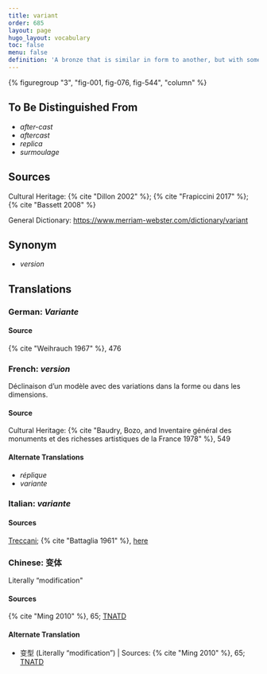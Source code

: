 ```yaml
---
title: variant
order: 685
layout: page
hugo_layout: vocabulary
toc: false
menu: false
definition: 'A bronze that is similar in form to another, but with some differences due to one having been cast from an altered or adapted wax model, or from an entirely new model. Artists can make variants of their own work, for example, by adjusting the positions of limbs between casts, or variants may be the result of others imitating the artist’s work.'
---
```


{% figuregroup "3", "fig-001, fig-076, fig-544", "column" %}

## To Be Distinguished From

- *after-cast*
- *aftercast*
- *replica*
- *surmoulage*

## Sources

Cultural Heritage: {% cite "Dillon 2002" %}; {% cite "Frapiccini 2017" %}; {% cite "Bassett 2008" %}

General Dictionary: <https://www.merriam-webster.com/dictionary/variant>

## Synonym

- *version*

## Translations

<div class="accordion">

### **German**: *Variante*

#### Source

{% cite "Weihrauch 1967" %}, 476

### **French**: *version*

Déclinaison d’un modèle avec des variations dans la forme ou dans les dimensions.

#### Source

Cultural Heritage: {% cite "Baudry, Bozo, and Inventaire général des monuments et des richesses artistiques de la France 1978" %}, 549

#### Alternate Translations

- *réplique*
- *variante*

### **Italian**: *variante*

#### Sources

[Treccani](http://www.treccani.it/vocabolario/variante1/); {% cite "Battaglia 1961" %}, [here](http://www.gdli.it/pdf_viewer/Scripts/pdf.js/web/viewer.asp?file=/PDF/GDLI21/GDLI_21_ocr_680.pdf&parola=variante)

### **Chinese**: 变体

Literally “modification"

#### Sources

{% cite "Ming 2010" %}, 65; [TNATD](https://terms.naer.edu.tw/detail/1092446/?index=4)

#### Alternate Translation

- 变型 (Literally “modification”) | Sources: {% cite "Ming 2010" %}, 65; [TNATD](https://terms.naer.edu.tw/detail/2795748/?index=10)

</div>
